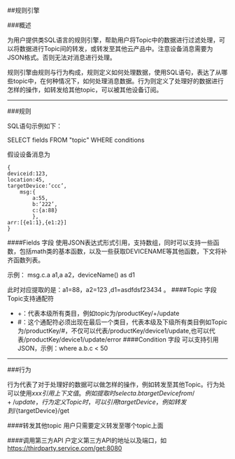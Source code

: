 ##规则引擎

###概述

为用户提供类SQL语言的规则引擎，帮助用户将Topic中的数据进行过滤处理，可以将数据进行Topic间的转发，或转发至其他云产品中。注意设备消息需要为JSON格式。否则无法对消息进行处理。

规则引擎由规则与行为构成，规则定义如何处理数据，使用SQL语句，表达了从哪些topic中，在何种情况下，如何处理消息数据。行为则定义了处理好的数据进行怎样的操作，如转发给其他topic，可以被其他设备订阅。

------
###规则

SQL语句示例如下：

SELECT fields FROM "topic" WHERE conditions

假设设备消息为

	{
	deviceid:123,
	location:45,
	targetDevice:’ccc’,
		msg:{
			a:55,
			b:’222’,
			c:{a:88}
			},
	arr:[{e1:1},{e1:2}]
	}

####Fields 字段
使用JSON表达式形式引用，支持数组，同时可以支持一些函数，包括math类的基本函数，以及一些获取DEVICENAME等其他函数，下文将补齐函数列表。

示例： msg.c.a a1,a a2，deviceName() as d1

此时对应提取的是：a1=88，a2=123 ,d1=asdfdsf23434 。
####Topic 字段
Topic支持通配符

- +：代表本级所有类目，例如topic为/productKey/+/update
- #：这个通配符必须出现在最后一个类目，代表本级及下级所有类目例如Topic为/productKey/#，不仅可以代表/productKey/device1/update,也可以代表/productKey/device1/update/error
####Condition 字段
可以支持引用JSON，示例：where a.b.c < 50

-----
###行为

行为代表了对于处理好的数据可以做怎样的操作，例如转发至其他Topic。行为处可以使用${xxx}引用上下文值。例如提取时select a.b targetDevice from /+/update，行为定义Topic时，可以引用targetDevice，例如转发到/${targetDevice}/get

####转发其他topic
用户只需要定义转发至哪个topic上面

####调用第三方API
户定义第三方API的地址以及端口，如 <https://thirdparty.service.com/get:8080>
